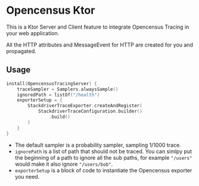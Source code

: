 # Opencensus Ktor

This is a Ktor Server and Client feature to integrate Opencensus Tracing in your web application.

All the HTTP attributes and MessageEvent for HTTP are created for you and propagated.

## Usage
```kotlin
install(OpencensusTracingServer) {
    traceSampler = Samplers.alwaysSample()
    ignoredPath = listOf("/health")
    exporterSetup = {
        StackdriverTraceExporter.createAndRegister(
            StackdriverTraceConfiguration.builder()
                .build()
        )
    }
}
```
 * The default sampler is a probability sampler, sampling 1/1000 trace.
 * `ignorePath` is a list of path that should not be traced. You can simlpy put the beginning of a path to ignore all the sub paths, for example `"/users"` would make it also ignore `"/users/bob"`.
 * `exporterSetup` is a block of code to instantiate the Opencensus exporter you need.
